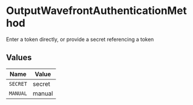 # OutputWavefrontAuthenticationMethod

Enter a token directly, or provide a secret referencing a token


## Values

| Name     | Value    |
| -------- | -------- |
| `SECRET` | secret   |
| `MANUAL` | manual   |